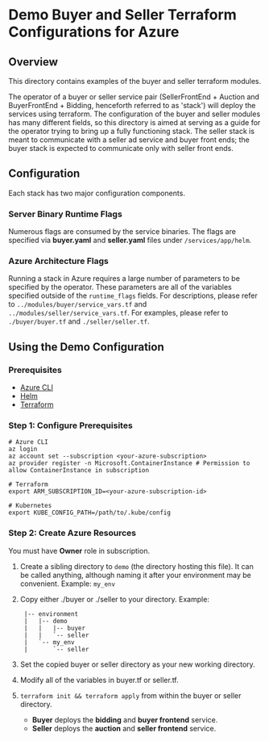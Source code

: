 # Demo Buyer and Seller Terraform Configurations for Azure

## Overview

This directory contains examples of the buyer and seller terraform modules.

The operator of a buyer or seller service pair (SellerFrontEnd + Auction and BuyerFrontEnd +
Bidding, henceforth referred to as 'stack') will deploy the services using terraform. The
configuration of the buyer and seller modules has many different fields, so this directory is aimed
at serving as a guide for the operator trying to bring up a fully functioning stack. The seller
stack is meant to communicate with a seller ad service and buyer front ends; the buyer stack is
expected to communicate only with seller front ends.

## Configuration

Each stack has two major configuration components.

### Server Binary Runtime Flags

Numerous flags are consumed by the service binaries. The flags are specified via **buyer.yaml** and
**seller.yaml** files under `/services/app/helm`. 

### Azure Architecture Flags

Running a stack in Azure requires a large number of parameters to be specified by the operator.
These parameters are all of the variables specified outside of the `runtime_flags` fields. For
descriptions, please refer to `../modules/buyer/service_vars.tf` and
`../modules/seller/service_vars.tf`. For examples, please refer to `./buyer/buyer.tf` and
`./seller/seller.tf`.

## Using the Demo Configuration

### Prerequisites

-   [Azure CLI](https://learn.microsoft.com/en-us/cli/azure/)
-   [Helm](https://helm.sh/docs/)
-   [Terraform](https://www.terraform.io/)

### Step 1: Configure Prerequisites

```shell
# Azure CLI
az login
az account set --subscription <your-azure-subscription>
az provider register -n Microsoft.ContainerInstance # Permission to allow ContainerInstance in subscription

# Terraform
export ARM_SUBSCRIPTION_ID=<your-azure-subscription-id>

# Kubernetes
export KUBE_CONFIG_PATH=/path/to/.kube/config
```

### Step 2: Create Azure Resources

You must have **Owner** role in subscription.

1.  Create a sibling directory to `demo` (the directory hosting this file). It can be called
    anything, although naming it after your environment may be convenient. Example: `my_env`
2.  Copy either ./buyer or ./seller to your directory. Example:

         |-- environment
         |   |-- demo
         |   |   |-- buyer
         |   |   `-- seller
         |   `-- my_env
         |       `-- seller

3.  Set the copied buyer or seller directory as your new working directory.
4.  Modify all of the variables in buyer.tf or seller.tf.
5.  `terraform init && terraform apply` from within the buyer or seller directory.
    -   **Buyer** deploys the **bidding** and **buyer frontend** service.
    -   **Seller** deploys the **auction** and **seller frontend** service.
